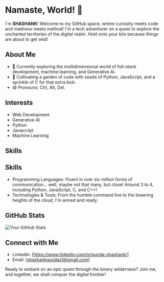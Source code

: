 # Namaste, World! 🚀

I'm **SHASHANK**! Welcome to my GitHub space, where curiosity meets code and madness meets method! I'm a tech adventurer on a quest to explore the uncharted territories of the digital realm. Hold onto your bits because things are about to get wild!

## About Me

- 🔭 Currently exploring the multidimensional world of full-stack development, machine learning, and Generative AI.
- 🌱 Cultivating a garden of code with seeds of Python, JavaScript, and a sprinkle of C for that extra kick.
- 😄 Pronouns: Ctrl, Alt, Del.
<!--  - ⚡ Fun fact: I once debugged a piece of code by reciting the entire script backwards under a full moon. It worked! -->

## Interests

- Web Development
- Generative AI
- Python
- Javascript
- Machine Learning
  
<!--  - Quantum Computing: Riding the wave of probability into the unknown. -->

## Skills

## Skills

- Programming Languages: Fluent in over six million forms of communication... well, maybe not that many, but close! Around 3 to 4, including Python, JavaScript, C, and C++!
- Technologies & Tools: From the humble command line to the towering heights of the cloud, I'm armed and ready.


<!-- ## Projects

- [Project Name](Link to Project Repository or Website): In this project, I hacked the Matrix... okay, maybe not the Matrix, but a simulation of it!
- [Project Name](Link to Project Repository or Website): Ever wondered what happens when you mix AI with a sprinkle of chaos theory? Check out this project and hold onto your socks!
- [Project Name](Link to Project Repository or Website): This project started as a joke but ended up winning a Nobel Prize in Computer Science. True story!
-->

## GitHub Stats

![Your GitHub Stats](https://github-readme-stats.vercel.app/api?username=theshashank1&show_icons=true&theme=radical)

## Connect with Me

- LinkedIn: [https://www.linkedin.com/in/gunda-shashank/]
- Email: [shashankgundas1@gmail.com]
<!-- - Website: [Your Personal Website or Blog URL] -->

Ready to embark on an epic quest through the binary wilderness? Join me, and together, we shall conquer the digital frontier!
